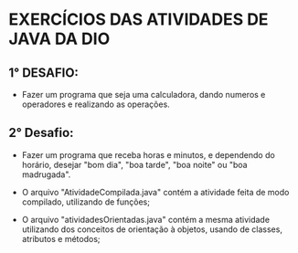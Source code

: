 # EXERCÍCIOS DAS ATIVIDADES DE JAVA DA DIO

## 1° DESAFIO:

- Fazer um programa que seja uma calculadora, dando numeros e operadores e realizando as operações.

## 2° Desafio:

- Fazer um programa que receba horas e minutos, e dependendo do horário, desejar "bom dia", "boa tarde", "boa noite" ou "boa madrugada".


- O arquivo "AtividadeCompilada.java" contém a atividade feita de modo compilado, utilizando de funções;

- O arquivo "atividadesOrientadas.java" contém a mesma atividade utilizando dos conceitos de orientação à objetos, usando de classes, atributos e métodos;